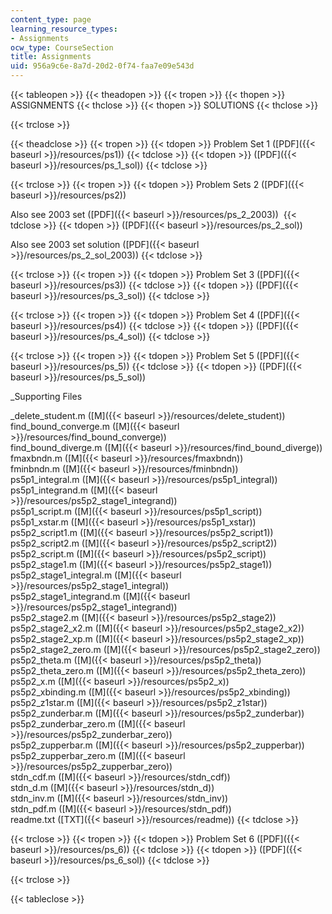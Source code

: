 ```yaml
---
content_type: page
learning_resource_types:
- Assignments
ocw_type: CourseSection
title: Assignments
uid: 956a9c6e-8a7d-20d2-0f74-faa7e09e543d
---
```


{{< tableopen >}}
{{< theadopen >}}
{{< tropen >}}
{{< thopen >}}
ASSIGNMENTS
{{< thclose >}}
{{< thopen >}}
SOLUTIONS
{{< thclose >}}

{{< trclose >}}

{{< theadclose >}}
{{< tropen >}}
{{< tdopen >}}
Problem Set 1 ([PDF]({{< baseurl >}}/resources/ps1))
{{< tdclose >}}
{{< tdopen >}}
([PDF]({{< baseurl >}}/resources/ps_1_sol))
{{< tdclose >}}

{{< trclose >}}
{{< tropen >}}
{{< tdopen >}}
Problem Sets 2 ([PDF]({{< baseurl >}}/resources/ps2))  
  
Also see 2003 set ([PDF]({{< baseurl >}}/resources/ps_2_2003)) 
{{< tdclose >}}
{{< tdopen >}}
([PDF]({{< baseurl >}}/resources/ps_2_sol))  
  
Also see 2003 set solution ([PDF]({{< baseurl >}}/resources/ps_2_sol_2003))
{{< tdclose >}}

{{< trclose >}}
{{< tropen >}}
{{< tdopen >}}
Problem Set 3 ([PDF]({{< baseurl >}}/resources/ps3))
{{< tdclose >}}
{{< tdopen >}}
([PDF]({{< baseurl >}}/resources/ps_3_sol))
{{< tdclose >}}

{{< trclose >}}
{{< tropen >}}
{{< tdopen >}}
Problem Set 4 ([PDF]({{< baseurl >}}/resources/ps4))
{{< tdclose >}}
{{< tdopen >}}
([PDF]({{< baseurl >}}/resources/ps_4_sol))
{{< tdclose >}}

{{< trclose >}}
{{< tropen >}}
{{< tdopen >}}
Problem Set 5 ([PDF]({{< baseurl >}}/resources/ps_5))
{{< tdclose >}}
{{< tdopen >}}
([PDF]({{< baseurl >}}/resources/ps_5_sol))  
  
_Supporting Files  
  
_delete\_student.m ([M]({{< baseurl >}}/resources/delete_student))  
find\_bound\_converge.m ([M]({{< baseurl >}}/resources/find_bound_converge))  
find\_bound\_diverge.m ([M]({{< baseurl >}}/resources/find_bound_diverge))  
fmaxbndn.m ([M]({{< baseurl >}}/resources/fmaxbndn))  
fminbndn.m ([M]({{< baseurl >}}/resources/fminbndn))  
ps5p1\_integral.m ([M]({{< baseurl >}}/resources/ps5p1_integral))  
ps5p1\_integrand.m ([M]({{< baseurl >}}/resources/ps5p2_stage1_integrand))  
ps5p1\_script.m ([M]({{< baseurl >}}/resources/ps5p1_script))  
ps5p1\_xstar.m ([M]({{< baseurl >}}/resources/ps5p1_xstar))  
ps5p2\_script1.m ([M]({{< baseurl >}}/resources/ps5p2_script1))  
ps5p2\_script2.m ([M]({{< baseurl >}}/resources/ps5p2_script2))  
ps5p2\_script.m ([M]({{< baseurl >}}/resources/ps5p2_script))  
ps5p2\_stage1.m ([M]({{< baseurl >}}/resources/ps5p2_stage1))  
ps5p2\_stage1\_integral.m ([M]({{< baseurl >}}/resources/ps5p2_stage1_integral))  
ps5p2\_stage1\_integrand.m ([M]({{< baseurl >}}/resources/ps5p2_stage1_integrand))  
ps5p2\_stage2.m ([M]({{< baseurl >}}/resources/ps5p2_stage2))  
ps5p2\_stage2\_x2.m ([M]({{< baseurl >}}/resources/ps5p2_stage2_x2))  
ps5p2\_stage2\_xp.m ([M]({{< baseurl >}}/resources/ps5p2_stage2_xp))  
ps5p2\_stage2\_zero.m ([M]({{< baseurl >}}/resources/ps5p2_stage2_zero))  
ps5p2\_theta.m ([M]({{< baseurl >}}/resources/ps5p2_theta))  
ps5p2\_theta\_zero.m ([M]({{< baseurl >}}/resources/ps5p2_theta_zero))  
ps5p2\_x.m ([M]({{< baseurl >}}/resources/ps5p2_x))  
ps5p2\_xbinding.m ([M]({{< baseurl >}}/resources/ps5p2_xbinding))  
ps5p2\_z1star.m ([M]({{< baseurl >}}/resources/ps5p2_z1star))  
ps5p2\_zunderbar.m ([M]({{< baseurl >}}/resources/ps5p2_zunderbar))  
ps5p2\_zunderbar\_zero.m ([M]({{< baseurl >}}/resources/ps5p2_zunderbar_zero))  
ps5p2\_zupperbar.m ([M]({{< baseurl >}}/resources/ps5p2_zupperbar))  
ps5p2\_zupperbar\_zero.m ([M]({{< baseurl >}}/resources/ps5p2_zupperbar_zero))  
stdn\_cdf.m ([M]({{< baseurl >}}/resources/stdn_cdf))  
stdn\_d.m ([M]({{< baseurl >}}/resources/stdn_d))  
stdn\_inv.m ([M]({{< baseurl >}}/resources/stdn_inv))  
stdn\_pdf.m ([M]({{< baseurl >}}/resources/stdn_pdf))  
readme.txt ([TXT]({{< baseurl >}}/resources/readme))
{{< tdclose >}}

{{< trclose >}}
{{< tropen >}}
{{< tdopen >}}
Problem Set 6 ([PDF]({{< baseurl >}}/resources/ps_6))
{{< tdclose >}}
{{< tdopen >}}
([PDF]({{< baseurl >}}/resources/ps_6_sol))
{{< tdclose >}}

{{< trclose >}}

{{< tableclose >}}